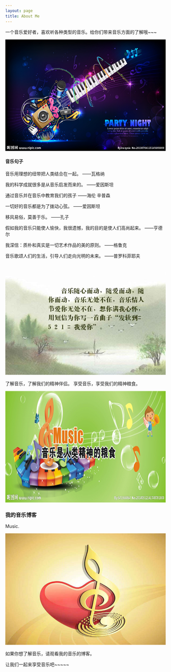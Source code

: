 ```yaml
---
layout: page
title: About Me 
---
```


一个音乐爱好者，喜欢听各种类型的音乐。给你们带来音乐方面的了解哦~~~
<div align="center">
  <img src="/images/15.jpg" height="350" width="1000">
 </div>
 
 
<h4> 音乐句子 </h4>
<p>
音乐用理想的纽带把人类结合在一起。 ——瓦格纳
<p>  
我的科学成就很多是从音乐启发而来的。 ——爱因斯坦
<p>  
通过音乐并在音乐中教育我们的孩子 ——海伦 辛普森
<p>
一切好的音乐都是为了拨动心弦。 ——爱因斯坦
<p>
移风易俗，莫善于乐。 ——孔子
<p>
假如我的音乐只能使人愉快，我很遗憾，我的目的是使人们高尚起来。 ——亨德尔
<p>  
我深信：质朴和真实是一切艺术作品的美的原则。 ——格鲁克
<p>  
音乐歌颂人们的生活，引导人们走向光明的未来。 ——普罗科菲耶夫
  
  <div align="center">
  <img src="/images/16.jpg" height="350" width="1000">
 </div>
<p>
了解音乐，了解我们的精神伴侣。
享受音乐，享受我们的精神粮食。
  <div align="center">
  <img src="/images/19.jpg" height="350" width="1000">
 </div>
<p>

<h3> 我的音乐博客 </h3>  

<p>

Music.
<div align="center">
  <img src="/images/18.jpg" height="350" width="1000">
 </div>

<p>

如果你想了解音乐，请观看我的音乐的博客。

<p>

让我们一起来享受音乐吧~~~~~
<p> 


